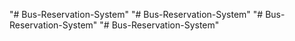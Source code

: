 "# Bus-Reservation-System" 
"# Bus-Reservation-System" 
"# Bus-Reservation-System" 
"# Bus-Reservation-System" 
